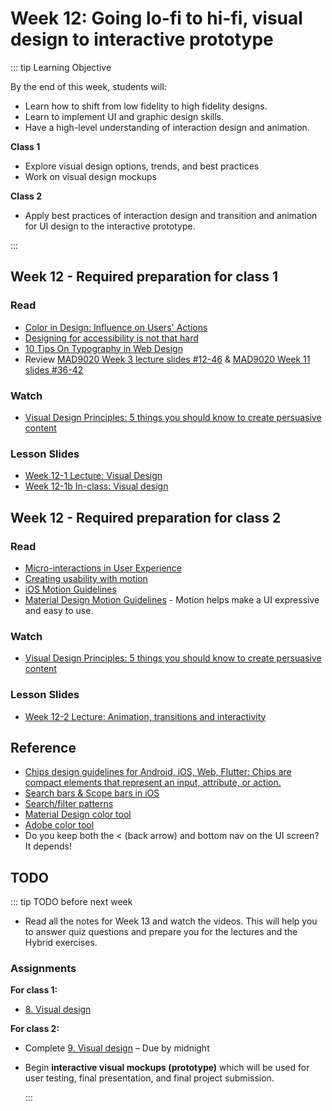 # Week 12: Going lo-fi to hi-fi, visual design to interactive prototype

::: tip Learning Objective 

By the end of this week, students will:

- Learn how to shift from low fidelity to high fidelity designs.
- Learn to implement UI and graphic design skills.
- Have a high-level understanding of interaction design and animation.

**Class 1**

- Explore visual design options, trends, and best practices
- Work on visual design mockups 

**Class 2**

- Apply best practices of interaction design and transition and animation for UI design to the interactive prototype. 

:::

## Week 12 - Required preparation for class 1

### Read

- [Color in Design: Influence on Users' Actions](https://blog.tubikstudio.com/color-in-design-influence-on-users-actions/)
- [Designing for accessibility is not that hard](https://www.invisionapp.com/inside-design/designing-accessibility-not-hard/)
- [10 Tips On Typography in Web Design](https://uxplanet.org/10-tips-on-typography-in-web-design-13a378f4aa0d)
- Review [MAD9020 Week 3 lecture slides #12-46](https://drive.google.com/file/d/1C6AejW7qJrj_Hde8OK0fX1ODsQef7nyu/view?usp=sharing) & [MAD9020 Week 11 slides #36-42](https://drive.google.com/file/d/1woBTepETd0VDYkxHcCFXvVOJEFqky3_H/view?usp=sharing)


### Watch

- [Visual Design Principles: 5 things you should know to create persuasive content](https://youtu.be/lKqqA4fCDzA)


### Lesson Slides

- [Week 12-1 Lecture: Visual Design](https://drive.google.com/drive/folders/1kCPUsO4_f6Hz47THcBzFBiMlCJIzpvG7)
- [Week 12-1b In-class: Visual design](https://drive.google.com/drive/folders/1kCPUsO4_f6Hz47THcBzFBiMlCJIzpvG7)


## Week 12 - Required preparation for class 2

### Read

- [Micro-interactions in User Experience](https://www.nngroup.com/articles/microinteractions/)
- [Creating usability with motion](https://medium.com/ux-in-motion/creating-usability-with-motion-the-ux-in-motion-manifesto-a87a4584ddc)
- [iOS Motion Guidelines](https://developer.apple.com/design/human-interface-guidelines/ios/visual-design/animation)
- [Material Design Motion Guidelines](https://material.io/design/motion/understanding-motion.html) - Motion helps make a UI expressive and easy to use.


### Watch

- [Visual Design Principles: 5 things you should know to create persuasive content](https://youtu.be/lKqqA4fCDzA)


### Lesson Slides

- [Week 12-2 Lecture: Animation, transitions and interactivity](https://drive.google.com/drive/folders/1kCPUsO4_f6Hz47THcBzFBiMlCJIzpvG7)


## Reference

- [Chips design guidelines for Android, iOS, Web, Flutter:  Chips are compact elements that represent an input, attribute, or action.](https://material.io/components/chips/)
- [Search bars & Scope bars in iOS](https://developer.apple.com/design/human-interface-guidelines/ios/bars/search-bars/)
- [Search/filter patterns](https://pttrns.com/?scid=38)
- [Material Design color tool](https://material.io/resources/color/#!/?view.left=0&view.right=0)
- [Adobe color tool](https://color.adobe.com/create)
- Do you keep both the < (back arrow) and bottom nav on the UI screen? It depends!


## TODO

::: tip TODO before next week

- Read all the notes for Week 13 and watch the videos. This will help you to answer quiz questions and prepare you for the lectures and the Hybrid exercises.

### Assignments

**For class 1:** 
- [8. Visual design](../../assignments/assg8.md)

**For class 2:** 
- Complete [9. Visual design](../../assignments/assg9.md) – Due by midnight
- Begin **interactive visual mockups (prototype)** which will be used for user testing, final presentation, and final project submission.

  :::
